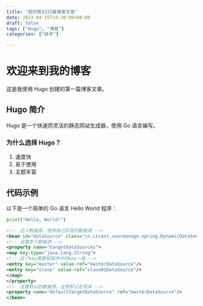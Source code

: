 ```yaml
---
title: "我的第3333篇博客文章"
date: 2023-04-15T14:30:00+08:00
draft: false
tags: ["Hugo", "博客"]
categories: ["技术"]

---
```

# 欢迎来到我的博客

这是我使用 Hugo 创建的第一篇博客文章。

## Hugo 简介

Hugo 是一个快速而灵活的静态网站生成器，使用 Go 语言编写。

### 为什么选择 Hugo？

1. 速度快
2. 易于使用
3. 主题丰富

## 代码示例

以下是一个简单的 Go 语言 Hello World 程序：


```python
print("Hello, World!")
```

```xml
<!-- 定义数据源，使用自己实现的数据源 -->
<bean id="dataSource" class="cn.itcast.usermanage.spring.DynamicDataSource">
<!-- 设置多个数据源 -->
<property name="targetDataSources">
<map key-type="java.lang.String">
<!-- 这个key需要和程序中的key一致 -->
<entry key="master" value-ref="masterDataSource"/>
<entry key="slave" value-ref="slave01DataSource"/>
</map>
</property>
<!-- 设置默认的数据源，这里默认走写库 -->
<property name="defaultTargetDataSource" ref="masterDataSource"/>
</bean>
```